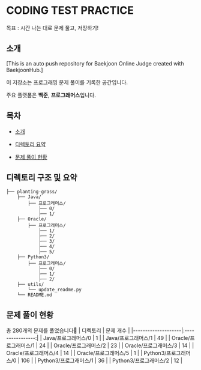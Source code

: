 # CODING TEST PRACTICE 

목표 : 시간 나는 대로 문제 풀고, 저장하기! 
## 소개
[This is an auto push repository for Baekjoon Online Judge created with BaekjoonHub.]

이 저장소는 프로그래밍 문제 풀이를 기록한 공간입니다.

주요 플랫폼은 **백준**, **프로그래머스**입니다.

## 목차
- [소개](#소개)
- [디렉토리 요약](#디렉토리-구조-및-요약)

- [문제 풀이 현황](#문제-풀이-현황)
## 디렉토리 구조 및 요약
```
├── planting-grass/
    ├── Java/
        ├── 프로그래머스/
            ├── 0/
            ├── 1/
    ├── Oracle/
        ├── 프로그래머스/
            ├── 1/
            ├── 2/
            ├── 3/
            ├── 4/
            ├── 5/
    ├── Python3/
        ├── 프로그래머스/
            ├── 0/
            ├── 1/
            ├── 2/
    ├── utils/
        └── update_readme.py
    └── README.md
```
## 문제 풀이 현황
총 280개의 문제를 풀었습니다🫶
| 디렉토리           | 문제 개수 |
|--------------------|:----------------:|
| Java/프로그래머스/0 | 1 |
| Java/프로그래머스/1 | 49 |
| Oracle/프로그래머스/1 | 24 |
| Oracle/프로그래머스/2 | 23 |
| Oracle/프로그래머스/3 | 14 |
| Oracle/프로그래머스/4 | 14 |
| Oracle/프로그래머스/5 | 1 |
| Python3/프로그래머스/0 | 106 |
| Python3/프로그래머스/1 | 36 |
| Python3/프로그래머스/2 | 12 |

